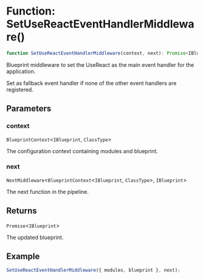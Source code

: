 # Function: SetUseReactEventHandlerMiddleware()

```ts
function SetUseReactEventHandlerMiddleware(context, next): Promise<IBlueprint>;
```

Blueprint middleware to set the UseReact as the main event handler for the application.

Set as fallback event handler if none of the other event handlers are registered.

## Parameters

### context

`BlueprintContext`\<`IBlueprint`, `ClassType`\>

The configuration context containing modules and blueprint.

### next

`NextMiddleware`\<`BlueprintContext`\<`IBlueprint`, `ClassType`\>, `IBlueprint`\>

The next function in the pipeline.

## Returns

`Promise`\<`IBlueprint`\>

The updated blueprint.

## Example

```typescript
SetUseReactEventHandlerMiddleware({ modules, blueprint }, next);
```
